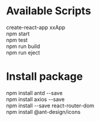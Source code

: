 # Available Scripts  
create-react-app xxApp  
npm start  
npm test  
npm run build  
npm run eject  

# Install package  
npm install antd --save  
npm install axios --save  
npm install --save react-router-dom   
npm install @ant-design/icons  